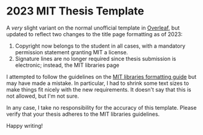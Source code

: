 # 2023 MIT Thesis Template

A _very_ slight variant on the normal unofficial template in [Overleaf](https://www.overleaf.com/latex/templates/mit-thesis-template/ytphktgwpktc), but updated to reflect two changes to the title page formatting as of 2023:

1. Copyright now belongs to the student in all cases, with a mandatory permission statement granting MIT a license.
2. Signature lines are no longer required since thesis submission is electronic; instead, the MIT libraries page 

I attempted to follow the guidelines on the [MIT libraries formatting guide](https://libraries.mit.edu/distinctive-collections/thesis-specs/#owner) but may have made a mistake. In particular, I had to shrink some text sizes to make things fit nicely with the new requirements. It doesn't say that this is not allowed, but I'm not sure.

In any case, I take no responsibility for the accuracy of this template. Please verify that your thesis adheres to the MIT libraries guidelines.

Happy writing!
